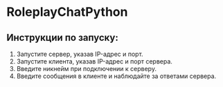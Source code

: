 # RoleplayChatPython

## Инструкции по запуску:

1. Запустите сервер, указав IP-адрес и порт.
2. Запустите клиента, указав IP-адрес и порт сервера.
3. Введите никнейм при подключении к серверу.
4. Введите сообщения в клиенте и наблюдайте за ответами сервера.
